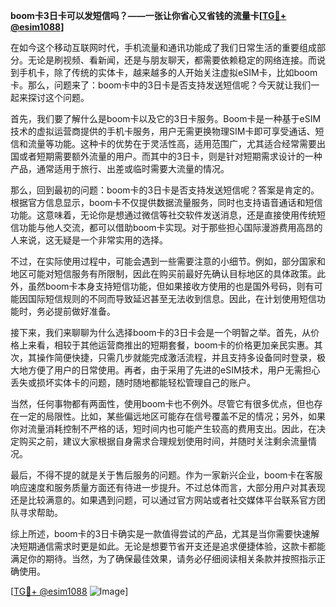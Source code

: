 **boom卡3日卡可以发短信吗？——一张让你省心又省钱的流量卡[[TG💪+ @esim1088](https://t.me/s/esim1088)]**

在如今这个移动互联网时代，手机流量和通讯功能成了我们日常生活的重要组成部分。无论是刷视频、看新闻，还是与朋友聊天，都需要依赖稳定的网络连接。而说到手机卡，除了传统的实体卡，越来越多的人开始关注虚拟eSIM卡，比如boom卡。那么，问题来了：boom卡中的3日卡是否支持发送短信呢？今天就让我们一起来探讨这个问题。

首先，我们要了解什么是boom卡以及它的3日卡服务。Boom卡是一种基于eSIM技术的虚拟运营商提供的手机卡服务，用户无需更换物理SIM卡即可享受通话、短信和流量等功能。这种卡的优势在于灵活性高，适用范围广，尤其适合经常需要出国或者短期需要额外流量的用户。而其中的3日卡，则是针对短期需求设计的一种产品，通常适用于旅行、出差或临时需要大流量的情况。

那么，回到最初的问题：boom卡的3日卡是否支持发送短信呢？答案是肯定的。根据官方信息显示，boom卡不仅提供数据流量服务，同时也支持语音通话和短信功能。这意味着，无论你是想通过微信等社交软件发送消息，还是直接使用传统短信功能与他人交流，都可以借助boom卡实现。对于那些担心国际漫游费用高昂的人来说，这无疑是一个非常实用的选择。

不过，在实际使用过程中，可能会遇到一些需要注意的小细节。例如，部分国家和地区可能对短信服务有所限制，因此在购买前最好先确认目标地区的具体政策。此外，虽然boom卡本身支持短信功能，但如果接收方使用的也是国外号码，则有可能因国际短信规则的不同而导致延迟甚至无法收到信息。因此，在计划使用短信功能时，务必提前做好准备。

接下来，我们来聊聊为什么选择boom卡的3日卡会是一个明智之举。首先，从价格上来看，相较于其他运营商推出的短期套餐，boom卡的价格更加亲民实惠。其次，其操作简便快捷，只需几步就能完成激活流程，并且支持多设备同时登录，极大地方便了用户的日常使用。再者，由于采用了先进的eSIM技术，用户无需担心丢失或损坏实体卡的问题，随时随地都能轻松管理自己的账户。

当然，任何事物都有两面性，使用boom卡也不例外。尽管它有很多优点，但也存在一定的局限性。比如，某些偏远地区可能存在信号覆盖不足的情况；另外，如果你对流量消耗控制不严格的话，短时间内也可能产生较高的费用支出。因此，在决定购买之前，建议大家根据自身需求合理规划使用时间，并随时关注剩余流量情况。

最后，不得不提的就是关于售后服务的问题。作为一家新兴企业，boom卡在客服响应速度和服务质量方面还有待进一步提升。不过总体而言，大部分用户对其表现还是比较满意的。如果遇到问题，可以通过官方网站或者社交媒体平台联系官方团队寻求帮助。

综上所述，boom卡的3日卡确实是一款值得尝试的产品，尤其是当你需要快速解决短期通信需求时更是如此。无论是想要节省开支还是追求便捷体验，这款卡都能满足你的期待。当然，为了确保最佳效果，请务必仔细阅读相关条款并按照指示正确使用。

[[TG💪+ @esim1088](https://t.me/s/esim1088) ![Image](https://i.postimg.cc/4NQfJmqS/Snipaste-2025-05-13-00-14-12.png)]
